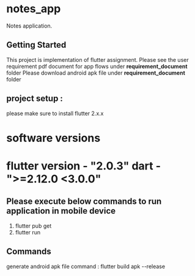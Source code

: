 # notes_app

Notes application.

## Getting Started

This project is implementation of flutter assignment.
Please see the user requirement pdf document for app flows under **requirement_document** folder
Please download android apk file under **requirement_document** folder


## project setup :

please make sure to install flutter 2.x.x

software versions
====================================
flutter version - "2.0.3"
           dart - ">=2.12.0 <3.0.0"
====================================

## Please execute below commands to run application in mobile device

1) flutter pub get
2) flutter run


## Commands
generate android apk file command  : flutter build apk --release

